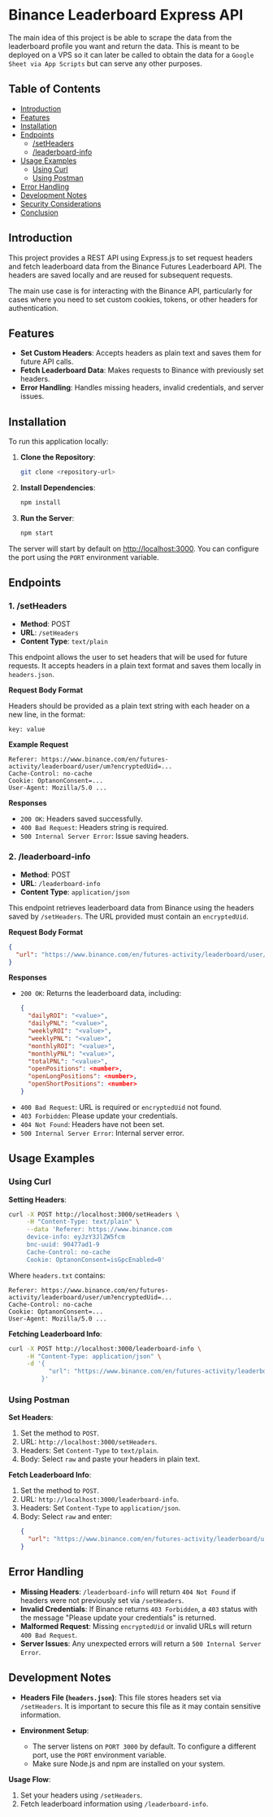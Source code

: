 # Binance Leaderboard Express API

The main idea of this project is be able to scrape the data from the leaderboard profile you want and return the data. This is meant to be deployed on a VPS so it can later be called to obtain the data for a `Google Sheet via App Scripts` but can serve any other purposes.

## Table of Contents

- [Introduction](#introduction)
- [Features](#features)
- [Installation](#installation)
- [Endpoints](#endpoints)
  - [/setHeaders](#setheaders)
  - [/leaderboard-info](#leaderboard-info)
- [Usage Examples](#usage-examples)
  - [Using Curl](#using-curl)
  - [Using Postman](#using-postman)
- [Error Handling](#error-handling)
- [Development Notes](#development-notes)
- [Security Considerations](#security-considerations)
- [Conclusion](#conclusion)

## Introduction

This project provides a REST API using Express.js to set request headers and fetch leaderboard data from the Binance Futures Leaderboard API. The headers are saved locally and are reused for subsequent requests.

The main use case is for interacting with the Binance API, particularly for cases where you need to set custom cookies, tokens, or other headers for authentication.

## Features

- **Set Custom Headers**: Accepts headers as plain text and saves them for future API calls.
- **Fetch Leaderboard Data**: Makes requests to Binance with previously set headers.
- **Error Handling**: Handles missing headers, invalid credentials, and server issues.

## Installation

To run this application locally:

1. **Clone the Repository**:
   ```sh
   git clone <repository-url>
   ```
2. **Install Dependencies**:
   ```sh
   npm install
   ```
3. **Run the Server**:
   ```sh
   npm start
   ```

The server will start by default on [http://localhost:3000](http://localhost:3000). You can configure the port using the `PORT` environment variable.

## Endpoints

### 1. /setHeaders

- **Method**: POST
- **URL**: `/setHeaders`
- **Content Type**: `text/plain`

This endpoint allows the user to set headers that will be used for future requests. It accepts headers in a plain text format and saves them locally in `headers.json`.

**Request Body Format**

Headers should be provided as a plain text string with each header on a new line, in the format:

```
key: value
```

**Example Request**

```
Referer: https://www.binance.com/en/futures-activity/leaderboard/user/um?encryptedUid=...
Cache-Control: no-cache
Cookie: OptanonConsent=...
User-Agent: Mozilla/5.0 ...
```

**Responses**

- `200 OK`: Headers saved successfully.
- `400 Bad Request`: Headers string is required.
- `500 Internal Server Error`: Issue saving headers.

### 2. /leaderboard-info

- **Method**: POST
- **URL**: `/leaderboard-info`
- **Content Type**: `application/json`

This endpoint retrieves leaderboard data from Binance using the headers saved by `/setHeaders`. The URL provided must contain an `encryptedUid`.

**Request Body Format**

```json
{
  "url": "https://www.binance.com/en/futures-activity/leaderboard/user/um?encryptedUid=102B4C19F6F04652B11EA318F28C3778"
}
```

**Responses**

- `200 OK`: Returns the leaderboard data, including:
  ```json
  {
    "dailyROI": "<value>",
    "dailyPNL": "<value>",
    "weeklyROI": "<value>",
    "weeklyPNL": "<value>",
    "monthlyROI": "<value>",
    "monthlyPNL": "<value>",
    "totalPNL": "<value>",
    "openPositions": <number>,
    "openLongPositions": <number>,
    "openShortPositions": <number>
  }
  ```
- `400 Bad Request`: URL is required or `encryptedUid` not found.
- `403 Forbidden`: Please update your credentials.
- `404 Not Found`: Headers have not been set.
- `500 Internal Server Error`: Internal server error.

## Usage Examples

### Using Curl

**Setting Headers**:
```sh
curl -X POST http://localhost:3000/setHeaders \
     -H "Content-Type: text/plain" \
     --data 'Referer: https://www.binance.com 
     device-info: eyJzY3JlZW5fcm
     bnc-uuid: 90477ad1-9
     Cache-Control: no-cache
     Cookie: OptanonConsent=isGpcEnabled=0'
```

Where `headers.txt` contains:
```
Referer: https://www.binance.com/en/futures-activity/leaderboard/user/um?encryptedUid=...
Cache-Control: no-cache
Cookie: OptanonConsent=...
User-Agent: Mozilla/5.0 ...
```

**Fetching Leaderboard Info**:
```sh
curl -X POST http://localhost:3000/leaderboard-info \
     -H "Content-Type: application/json" \
     -d '{
           "url": "https://www.binance.com/en/futures-activity/leaderboard/user/um?encryptedUid=102B4C19F6F04652B11EA318F28C3778"
         }'
```

### Using Postman

**Set Headers**:
1. Set the method to `POST`.
2. URL: `http://localhost:3000/setHeaders`.
3. Headers: Set `Content-Type` to `text/plain`.
4. Body: Select `raw` and paste your headers in plain text.

**Fetch Leaderboard Info**:
1. Set the method to `POST`.
2. URL: `http://localhost:3000/leaderboard-info`.
3. Headers: Set `Content-Type` to `application/json`.
4. Body: Select `raw` and enter:
   ```json
   {
     "url": "https://www.binance.com/en/futures-activity/leaderboard/user/um?encryptedUid=102B4C19F6F04652B11EA318F28C3778"
   }
   ```

## Error Handling

- **Missing Headers**: `/leaderboard-info` will return `404 Not Found` if headers were not previously set via `/setHeaders`.
- **Invalid Credentials**: If Binance returns `403 Forbidden`, a `403` status with the message "Please update your credentials" is returned.
- **Malformed Request**: Missing `encryptedUid` or invalid URLs will return `400 Bad Request`.
- **Server Issues**: Any unexpected errors will return a `500 Internal Server Error`.

## Development Notes

- **Headers File (`headers.json`)**: This file stores headers set via `/setHeaders`. It is important to secure this file as it may contain sensitive information.

- **Environment Setup**:
  - The server listens on `PORT 3000` by default. To configure a different port, use the `PORT` environment variable.
  - Make sure Node.js and npm are installed on your system.

**Usage Flow**:

1. Set your headers using `/setHeaders`.
2. Fetch leaderboard information using `/leaderboard-info`.


